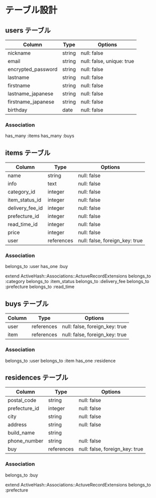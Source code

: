 # テーブル設計

## users テーブル

| Column              | Type      | Options                    |
| ------------------- | --------- | -------------------------- |
| nickname            | string    | null: false                |
| email               | string    | null: false, unique: true  |
| encrypted_password  | string    | null: false                |
| lastname            | string    | null: false                |
| firstname           | string    | null: false                |
| lastname_japanese   | string    | null: false                |
| firstname_japanese  | string    | null: false                |
| birthday            | date      | null: false                |

### Association
has_many :items
has_many :buys


## items テーブル

| Column              | Type        | Options                        |
| ------------------- | ----------- | ------------------------------ |
| name                | string      | null: false                    |
| info                | text        | null: false                    |
| category_id         | integer     | null: false                    |
| item_status_id      | integer     | null: false                    |
| delivery_fee_id     | integer     | null: false                    |
| prefecture_id       | integer     | null: false                    |
| read_time_id        | integer     | null: false                    |
| price               | integer     | null: false                    |
| user                | references  | null: false, foreign_key: true |


### Association
belongs_to :user
has_one :buy

extend ActiveHash::Associations::ActuveRecordExtensions
belongs_to :category
belongs_to :item_status
belongs_to :delivery_fee
belongs_to :prefecture
belongs_to :read_time



## buys テーブル

| Column              | Type        | Options                        |
| ------------------- | ----------- | ------------------------------ |
| user                | references  | null: false, foreign_key: true |
| item                | references  | null: false, foreign_key: true |


### Association
belongs_to :user
belongs_to :item
has_one :residence


## residences テーブル

| Column              | Type        | Options                        |
| ------------------- | ----------- | ------------------------------ |
| postal_code         | string      | null: false                    |
| prefecture_id       | integer     | null: false                    |
| city                | string      | null: false                    |
| address             | string      | null: false                    |
| build_name          | string      |                                |
| phone_number        | string      | null: false                    |
| buy                 | references  | null: false, foreign_key: true |


### Association
belongs_to :buy

extend ActiveHash::Associations::ActuveRecordExtensions
belongs_to :prefecture